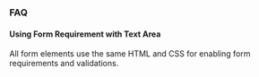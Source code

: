 ### FAQ

#### Using Form Requirement with Text Area

All form elements use the same HTML and CSS for enabling form requirements and
validations.
